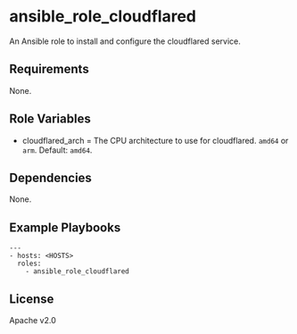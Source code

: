# ansible_role_cloudflared

An Ansible role to install and configure the cloudflared service.

## Requirements

None.

## Role Variables

* cloudflared_arch = The CPU architecture to use for cloudflared. `amd64` or `arm`. Default: `amd64`.

## Dependencies

None.

## Example Playbooks

```
---
- hosts: <HOSTS>
  roles:
    - ansible_role_cloudflared
```

## License

Apache v2.0
